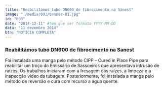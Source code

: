 ```yaml
---
title: "Reabilitámos tubo DN600 de fibrocimento na Sanest"
image: "./media/003/banner-01.jpg"
id: "003"
date: "2014-12-11" #tem que ser formato YYYY-MM-DD
data: "11 dezembro 2014"
btn: "NOTÍCIA COMPLETA"
---
```


### Reabilitámos tubo DN600 de fibrocimento na Sanest

Foi instalada uma manga pelo método CIPP – Cured in Place Pipe para reabilitar um troço do Emissário de Sassoeiros que
apresentava intrusão de raízes. Os trabalhos iniciaram com a fresagem das raízes, a limpeza e a inspecção vídeo da tubagem. 
Posteriormente, foi instalada a manga pelo método de reversão e cura com recurso a água quente.
